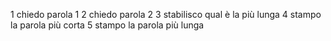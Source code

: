 1 chiedo parola 1
2 chiedo parola 2
3 stabilisco qual è la più lunga
4 stampo la parola più corta
5 stampo la parola più lunga